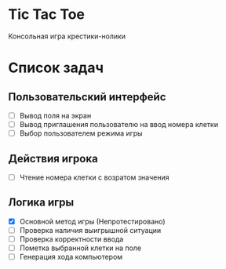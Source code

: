 # Tic Tac Toe
Консольная игра крестики-нолики

# Список задач

## Пользовательский интерфейс
- [ ] Вывод поля на экран
- [ ] Вывод приглашения пользователю на ввод номера клетки
- [ ] Выбор пользователем режима игры

## Действия игрока
- [ ] Чтение номера клетки с возратом значения

## Логика игры
- [x] Основной метод игры (Непротестировано)
- [ ] Проверка наличия выигрышной ситуации
- [ ] Проверка корректности ввода
- [ ] Пометка выбранной клетки на поле
- [ ] Генерация хода компьютером
